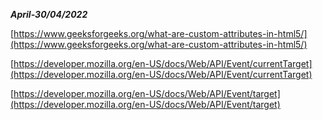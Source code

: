 

***April-30/04/2022***

[https://www.geeksforgeeks.org/what-are-custom-attributes-in-html5/](https://www.geeksforgeeks.org/what-are-custom-attributes-in-html5/)

[https://developer.mozilla.org/en-US/docs/Web/API/Event/currentTarget](https://developer.mozilla.org/en-US/docs/Web/API/Event/currentTarget)

[https://developer.mozilla.org/en-US/docs/Web/API/Event/target](https://developer.mozilla.org/en-US/docs/Web/API/Event/target)
